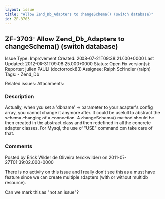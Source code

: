 ```yaml
---
layout: issue
title: "Allow Zend_Db_Adapters to changeSchema() (switch database)"
id: ZF-3703
---
```


ZF-3703: Allow Zend\_Db\_Adapters to changeSchema() (switch database)
---------------------------------------------------------------------

 Issue Type: Improvement Created: 2008-07-21T09:38:21.000+0000 Last Updated: 2012-08-31T09:08:25.000+0000 Status: Open Fix version(s): 
 Reporter:  julien PAULI (doctorrock83)  Assignee:  Ralph Schindler (ralph)  Tags: - Zend\_Db
 
 Related issues: 
 Attachments: 
### Description

Actually, when you set a 'dbname' => parameter to your adapter's config array, you cannot change it anymore after. It could be usefull to abstract the schema changing of a connection. A changeSchema() method should be then created in the abstract class and then redefined in all the concrete adapter classes. For Mysql, the use of "USE" command can take care of that.

 

 

### Comments

Posted by Erick Wilder de Oliveira (erickwilder) on 2011-07-27T01:39:02.000+0000

There is no activity on this issue and I really don't see this as a must have feature since we can create multiple adapters (with or without multidb resource).

Can we mark this as "not an issue"?

 

 